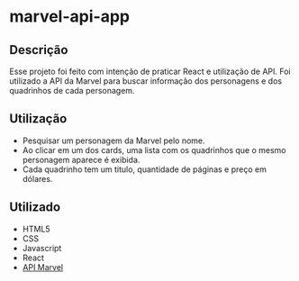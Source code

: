 # marvel-api-app
 
## Descrição

Esse projeto foi feito com intenção de praticar React e utilização de API.
Foi utilizado a API da Marvel para buscar informação dos personagens e dos quadrinhos de cada personagem.

## Utilização

- Pesquisar um personagem da Marvel pelo nome.
- Ao clicar em um dos cards, uma lista com os quadrinhos que o mesmo personagem aparece é exibida.
- Cada quadrinho tem um titulo, quantidade de páginas e preço em dólares.

## Utilizado

- HTML5
- CSS
- Javascript
- React
- [API Marvel](https://developer.marvel.com/)
